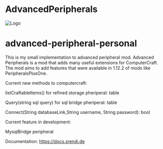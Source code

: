 # AdvancedPeripherals

![Logo](https://www.bisecthosting.com/images/CF/Advanced_Peripherals/BH_AP_Header.png "Logo")

# advanced-peripheral-personal

This is my small implementation to advanced peripheral mod. Advanced Peripherals is a mod that adds many useful extensions for ComputerCraft. The mod aims to add features that were
available in 1.12.2 of mods like PeripheralsPlusOne.


Current new methods to computercraft:

listCraftableItems() for refined storage pheriperal: table 

Query(string sql query) for sql bridge pheriperal: table

Connect(String databaseLink,String username, String password): bool

Current feature in development:

MysqlBridge peripheral 

Documentation: https://docs.srendi.de

